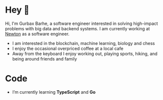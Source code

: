<h1 align="left">Hey 👋</h1>
<p align="left">
  Hi, I'm Gurbax Barhe, a software engineer interested in solving high-impact problems with big data and backend systems. 
  I am currently working at <a href="https://www.newton.co/">Newton</a> as a software engineer.
</p>

- I am interested in the blockchain, machine learning, biology and chess
- I enjoy the occasional overpriced coffee at a local cafe
- Away from the keyboard I enjoy working out, playing sports, hiking, and being around friends and family


<h1 align="left">Code</h1>

- I’m currently learning **TypeScript** and **Go**
